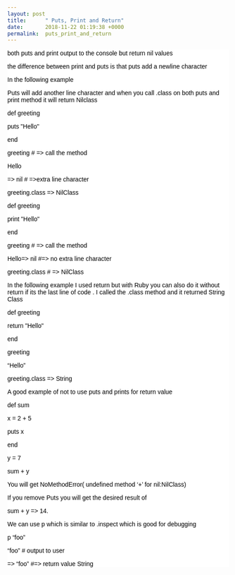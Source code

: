 ```yaml
---
layout: post
title:      " Puts, Print and Return"
date:       2018-11-22 01:19:38 +0000
permalink:  puts_print_and_return
---
```





<!-- HTML Codes by Quackit.com -->

<title>Text Example</title>
<style>
div.container {
background-color: #ffffff;
}
div.container p {
font-family: Arial;
font-size: 14px;
font-style: normal;
font-weight: normal;
text-decoration: none;
text-transform: none;
color: #000000;
background-color: #ffffff;
}
</style>

<div class="container">
<p>both puts and print output to the console but return nil values</p>
<p> the difference between print and puts is that puts  add a newline character</p>
<p></p>
<p>In the following example </p>
<p></p>
<p> Puts will add another line character and when you call .class on both puts and print method it will return Nilclass</p>
<p></p>
<p> def greeting                                </p>
<p> 	puts "Hello"</p>
<p> end</p>
<p> greeting # => call the method</p>
<p> Hello</p>
<p>=> nil # =>extra line character</p>
<p>greeting.class => NilClass</p>
<p></p>
<p>def greeting</p>
<p>   print "Hello"</p>
<p>end</p>
<p>greeting # => call the method</p>
<p>Hello=> nil #=> no extra line character</p>
<p>greeting.class  # => NilClass </p>
<p></p>
<p>In the following example I used return but with Ruby you can also do it without return if its the last line of code . I called the .class method and it returned String Class</p>
<p></p>
<p>def greeting</p>
<p> return "Hello"</p>
<p>end</p>
<p>greeting</p>
<p>“Hello”</p>
<p>greeting.class  => String</p>
<p></p>
<p>A good example of not to use puts and prints for return value </p>
<p> def sum  </p>
<p>    x = 2 + 5</p>
<p>    puts x</p>
<p>end</p>
<p>y = 7</p>
<p>sum + y </p>
<p>You  will get NoMethodError( undefined method ‘+’ for nil:NilClass)</p>
<p>If you remove Puts you will get the desired result of </p>
<p>sum + y => 14.</p>
<p>We can use p which is similar to .inspect which is good for debugging </p>
<p></p>
<p>p “foo”</p>
<p>“foo” # output to user</p>
<p>=> “foo” #=> return value String </p>
<p></p>
<p></p>
</div>
